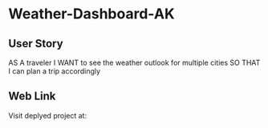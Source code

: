 # Weather-Dashboard-AK

## User Story

AS A traveler
I WANT to see the weather outlook for multiple cities
SO THAT I can plan a trip accordingly

## Web Link
Visit deplyed project at:

